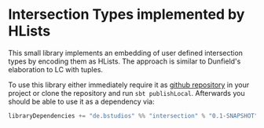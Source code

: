 # Intersection Types implemented by HLists
This small library implements an embedding of user defined intersection
types by encoding them as HLists. The approach is similar to Dunfield's
elaboration to LC with tuples.

To use this library either immediately require it as [github repository](http://stackoverflow.com/questions/7550376/how-can-sbt-pull-dependency-artifacts-from-git)
in your project or clone the repository and run `sbt publishLocal`.
Afterwards you should be able to use it as a dependency via:

```scala
libraryDependencies += "de.bstudios" %% "intersection" % "0.1-SNAPSHOT"
```